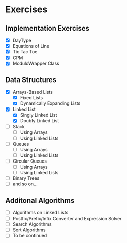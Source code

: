 # Exercises
## Implementation Exercises
- [x] DayType
- [x] Equations of Line
- [x] Tic Tac Toe
- [x] CPM
- [x] ModuloWrapper Class

## Data Structures
- [x] Arrays-Based Lists
  - [x] Fixed Lists
  - [x] Dynamically Expanding Lists
- [x] Linked List
  - [x] Singly Linked List
  - [x] Doubly Linked List
- [ ] Stack
  - [ ] Using Arrays
  - [ ] Using Linked Lists
- [ ] Queues
  - [ ] Using Arrays
  - [ ] Using Linked Lists
- [ ] Circular Queues
  - [ ] Using Arrays
  - [ ] Using Linked Lists
- [ ] Binary Trees
- [ ] and so on...

## Additonal Algorithms
- [ ] Algorithms on Linked Lists
- [ ] Postfix/Prefix/Infix Converter and Expression Solver
- [ ] Search Algorithms
- [ ] Sort Algorithms
- [ ] To be continued
